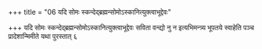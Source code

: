 +++
title = "06 यदि सोमः स्कन्देद्ब्रह्मन्सोमोऽस्कानित्युक्त्वाभूद्देवः"

+++
यदि सोमः स्कन्देद्ब्रह्मन्सोमोऽस्कानित्युक्त्वाभूद्देवः सविता वन्द्यो नु न इत्यभिमन्त्र्य भूपतये स्वाहेति पञ्च प्रादेशान्मिमीते यथा पुरस्तात् ६